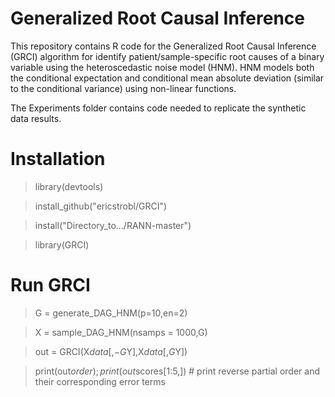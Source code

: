 # Generalized Root Causal Inference

This repository contains R code for the Generalized Root Causal Inference (GRCI) algorithm for identify patient/sample-specific root causes of a binary variable using the heteroscedastic noise model (HNM). HNM models both the conditional expectation and conditional mean absolute deviation (similar to the conditional variance) using non-linear functions.

The Experiments folder contains code needed to replicate the synthetic data results.

# Installation

> library(devtools)

> install_github("ericstrobl/GRCI")

> install("Directory_to.../RANN-master")

> library(GRCI)

# Run GRCI

> G = generate_DAG_HNM(p=10,en=2)

> X = sample_DAG_HNM(nsamps = 1000,G)

> out = GRCI(X$data[,-G$Y],X$data[,G$Y])

> print(out$order); print(out$scores[1:5,]) # print reverse partial order and their corresponding error terms


